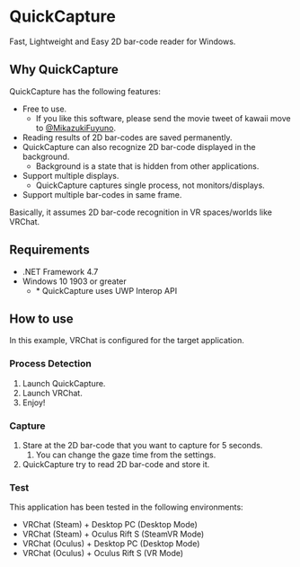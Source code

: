 # QuickCapture

Fast, Lightweight and Easy 2D bar-code reader for Windows.

## Why QuickCapture

QuickCapture has the following features:

- Free to use.
  - If you like this software, please send the movie tweet of kawaii move to [@MikazukiFuyuno](https://twitter.com/MikazukiFuyuno).
- Reading results of 2D bar-codes are saved permanently.
- QuickCapture can also recognize 2D bar-code displayed in the background.
  - Background is a state that is hidden from other applications.
- Support multiple displays.
  - QuickCapture captures single process, not monitors/displays.
- Support multiple bar-codes in same frame.

Basically, it assumes 2D bar-code recognition in VR spaces/worlds like VRChat.

## Requirements

- .NET Framework 4.7
- Windows 10 1903 or greater
  - \* QuickCapture uses UWP Interop API

## How to use

In this example, VRChat is configured for the target application.

### Process Detection

1. Launch QuickCapture.
2. Launch VRChat.
3. Enjoy!

### Capture

1. Stare at the 2D bar-code that you want to capture for 5 seconds.
   1. You can change the gaze time from the settings.
2. QuickCapture try to read 2D bar-code and store it.

### Test

This application has been tested in the following environments:

* VRChat (Steam) + Desktop PC (Desktop Mode)
* VRChat (Steam) + Oculus Rift S (SteamVR Mode)
* VRChat (Oculus) + Desktop PC (Desktop Mode)
* VRChat (Oculus) + Oculus Rift S (VR Mode)
